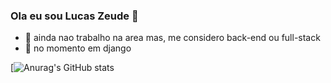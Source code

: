 ### Ola eu sou Lucas Zeude 👋


- 🔭 ainda nao trabalho na area mas, me considero back-end ou full-stack
- 🌱 no momento em django

[![Anurag's GitHub stats](https://github-readme-stats.vercel.app/api?username=LucasZeude)
